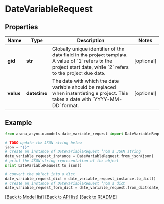 # DateVariableRequest


## Properties

Name | Type | Description | Notes
------------ | ------------- | ------------- | -------------
**gid** | **str** | Globally unique identifier of the date field in the project template. A value of &#x60;1&#x60; refers to the project start date, while &#x60;2&#x60; refers to the project due date. | [optional] 
**value** | **datetime** | The date with which the date variable should be replaced when instantiating a project. This takes a date with &#x60;YYYY-MM-DD&#x60; format. | [optional] 

## Example

```python
from asana_asyncio.models.date_variable_request import DateVariableRequest

# TODO update the JSON string below
json = "{}"
# create an instance of DateVariableRequest from a JSON string
date_variable_request_instance = DateVariableRequest.from_json(json)
# print the JSON string representation of the object
print DateVariableRequest.to_json()

# convert the object into a dict
date_variable_request_dict = date_variable_request_instance.to_dict()
# create an instance of DateVariableRequest from a dict
date_variable_request_form_dict = date_variable_request.from_dict(date_variable_request_dict)
```
[[Back to Model list]](../README.md#documentation-for-models) [[Back to API list]](../README.md#documentation-for-api-endpoints) [[Back to README]](../README.md)



